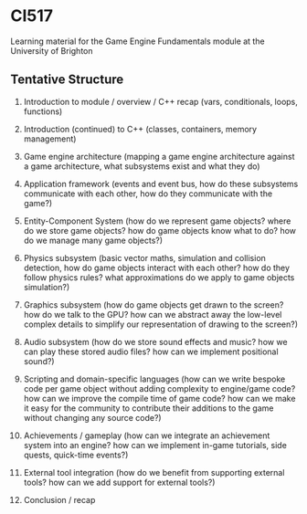 # CI517
Learning material for the Game Engine Fundamentals module at the University of Brighton

## Tentative Structure

1. Introduction to module / overview / C++ recap (vars, conditionals, loops, functions)

2. Introduction (continued) to C++ (classes, containers, memory management)

3. Game engine architecture (mapping a game engine architecture against a game architecture, what subsystems exist and what they do)

4. Application framework (events and event bus, how do these subsystems communicate with each other, how do they communicate with the game?)

5. Entity-Component System (how do we represent game objects? where do we store game objects? how do game objects know what to do? how do we manage many game objects?)

6. Physics subsystem (basic vector maths, simulation and collision detection, how do game objects interact with each other? how do they follow physics rules? what approximations do we apply to game objects simulation?)

7. Graphics subsystem (how do game objects get drawn to the screen? how do we talk to the GPU? how can we abstract away the low-level complex details to simplify our representation of drawing to the screen?)

8. Audio subsystem (how do we store sound effects and music? how we can play these stored audio files? how can we implement positional sound?)

9. Scripting and domain-specific languages (how can we write bespoke code per game object without adding complexity to engine/game code? how can we improve the compile time of game code? how can we make it easy for the community to contribute their additions to the game without changing any source code?)

10. Achievements / gameplay (how can we integrate an achievement system into an engine? how can we implement in-game tutorials, side quests, quick-time events?)

11. External tool integration (how do we benefit from supporting external tools? how can we add support for external tools?)

12. Conclusion / recap
